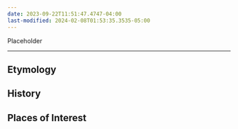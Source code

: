 ```yaml
---
date: 2023-09-22T11:51:47.4747-04:00
last-modified: 2024-02-08T01:53:35.3535-05:00
---
```

Placeholder

---
## Etymology

## History

## Places of Interest